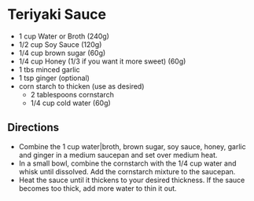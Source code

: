 # Teriyaki Sauce

 - 1 cup Water or Broth (240g)
 - 1/2 cup Soy Sauce (120g)
 - 1/4 cup brown sugar (60g)
 - 1/4 cup Honey (1/3 if you want it more sweet) (60g)
 - 1 tbs minced garlic
 - 1 tsp ginger (optional)
 - corn starch to thicken (use as desired)
   - 2 tablespoons cornstarch
   - 1/4 cup cold water (60g)

## Directions

 - Combine the 1 cup water|broth, brown sugar, soy sauce, honey, garlic and ginger in a medium saucepan and set over medium heat.
 - In a small bowl, combine the cornstarch with the 1/4 cup water and whisk until dissolved. Add the cornstarch mixture to the saucepan.
 - Heat the sauce until it thickens to your desired thickness. If the sauce becomes too thick, add more water to thin it out.
